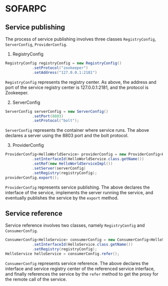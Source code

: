 # SOFARPC

## Service publishing

The process of service publishing involves three classes `RegistryConfig`, `ServerConfig`, `ProviderConfig`.

1. RegistryConfig
```java
RegistryConfig registryConfig = new RegistryConfig()
            .setProtocol("zookeeper")
            .setAddress("127.0.0.1:2181")
```
`RegistryConfig` represents the registry center. As above, the address and port of the service registry center is 127.0.0.1:2181, and the protocol is Zookeeper.

2. ServerConfig
```java
ServerConfig serverConfig = new ServerConfig()
            .setPort(8803)
            .setProtocol("bolt");
```
`ServerConfig` represents the container where service runs. The above declares a server using the 8803 port and the bolt protocol.

3. ProviderConfig
```java
ProviderConfig<HelloWorldService> providerConfig = new ProviderConfig<HelloWorldService>()
            .setInterfaceId(HelloWorldService.class.getName())    
            .setRef(new HelloWorldServiceImpl())    
            .setServer(serverConfig)  
            .setRegistry(registryConfig);
providerConfig.export();
```
`ProviderConfig` represents service publishing. The above declares the interface of the service, implements the server running the service, and eventually publishes the service by the `export` method.

## Service reference
Service reference involves two classes, namely `RegistryConfig` and `ConsumerConfig`.
```java
ConsumerConfig<HelloService> consumerConfig = new ConsumerConfig<HelloService>()
            .setInterfaceId(HelloService.class.getName())       
            .setRegistry(registryConfig);
HelloService helloService = consumerConfig.refer();
```
`ConsumerConfig` represents service reference. The above declares the interface and service registry center of the referenced service interface, and finally references the service by the `refer` method to get the proxy for the remote call of the service.